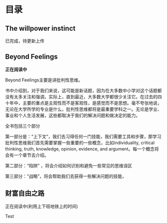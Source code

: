 # 目录
## The willpower instinct
已完成，待更新上传
## Beyond Feelings
**正在阅读中**

Beyond Feelings主要是讲批判性思维。

书中介绍到，对于我们来说，这可能是新话题，因为在大多数中小学对这个话题都没有太多关注和强调，实际上，直到最近，大多数大学都很少关注它。在过去的四十年中，主要的重点是主观性而不是客观性，是感觉而不是思想。毫不夸张地说，无论在大学所学的专业是什么，批判性思维都将是最重要学科之一。无论是学业、事业和个人生活发展，这些都取决于我们的解决问题和做决定的能力。

全书包括三个部分

第一部分是：“上下文”，我们去习得任何一门技能，我们需要工具和步骤，那学习批判性思维我们首先需要掌握一些重要的一些概念，比如individuality, critical thinking, truth, knowledge, opinion, evidence, and argument。每一个概念将会有一个章节去介绍。

第二部分：“陷阱” ，将会介绍如何识别和避免一些常见的思维误区

第三部分：“战略”，将会帮助我们去获得一些解决问题的技能，

## 财富自由之路
正在阅读中(利用上下班地铁上的时间)



Test